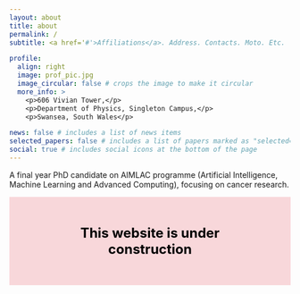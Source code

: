 ```yaml
---
layout: about
title: about
permalink: /
subtitle: <a href='#'>Affiliations</a>. Address. Contacts. Moto. Etc.

profile:
  align: right
  image: prof_pic.jpg
  image_circular: false # crops the image to make it circular
  more_info: >
    <p>606 Vivian Tower,</p>
    <p>Department of Physics, Singleton Campus,</p>
    <p>Swansea, South Wales</p>

news: false # includes a list of news items
selected_papers: false # includes a list of papers marked as "selected={true}"
social: true # includes social icons at the bottom of the page
---
```

A final year PhD candidate on AIMLAC programme (Artificial Intelligence, Machine Learning and Advanced Computing), focusing on cancer research. 


<!-- The sections below are commented out and will not be displayed -->
<!-- 
#Write your biography here. Tell the world about yourself. Link to your favorite [subreddit](http://reddit.com).

#modify this section using `_pages/about.md`. Edit `_bibliography/papers.bib` and Jekyll will render your [publications page](/al-folio/publications/) automatically.

#Link to your social media connections, too. This theme is set up to use [Font Awesome icons](https://fontawesome.com/) and [Academicons](https://jpswalsh.github.io/academicons/), like the ones below. Add your Facebook, #Twitter, LinkedIn, Google Scholar, or just disable all of them.
-->

<div style="text-align: center; padding: 50px; font-size: 24px; background-color: #f8d7da; color: black;">
  <strong>This website is under construction</strong>
</div>
